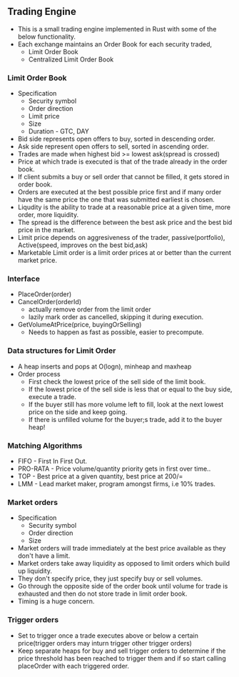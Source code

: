 ## Trading Engine

- This is a small trading engine implemented in Rust with some of the below functionality.
- Each exchange maintains an Order Book for each security traded,
  - Limit Order Book
  - Centralized Limit Order Book

### Limit Order Book

- Specification
  - Security symbol
  - Order direction
  - Limit price
  - Size 
  - Duration - GTC, DAY
- Bid side represents open offers to buy, sorted in descending order.
- Ask side represent open offers to sell, sorted in ascending order.
- Trades are made when highest bid >= lowest ask(spread is crossed)
- Price at which trade is executed is that of the trade already in the order book.
- If client submits a buy or sell order that cannot be filled, it gets stored in order book.
- Orders are executed at the best possible price first and if many order have the same price the one that was submitted earliest is chosen.
- Liqudity is the ability to trade at a reasonable price at a given time, more order, more liquidity.
- The spread is the difference between the best ask price and the best bid price in the market.
- Limit price depends on aggresiveness of the trader, passive(portfolio), Active(speed, improves on the best bid,ask)
- Marketable Limit order is a limit order prices at or better than the current market price.

### Interface

- PlaceOrder(order)
- CancelOrder(orderId)
  - actually remove order from the limit order
  - lazily mark order as cancelled, skipping it during execution.
- GetVolumeAtPrice(price, buyingOrSelling)
  - Needs to happen as fast as possible, easier to precompute.

### Data structures for Limit Order

- A heap inserts and pops at O(logn), minheap and maxheap
- Order process
  - First check the lowest price of the sell side of the limit book.
  - If the lowest price of the sell side is less that or equal to the buy side, execute a trade.
  - If the buyer still has more volume left to fill, look at the next lowest price on the side and keep going.
  - If there is unfilled volume for the buyer;s trade, add it to the buyer heap!

### Matching Algorithms

- FIFO - First In First Out.
- PRO-RATA - Price volume/quantity priority gets in first over time..
- TOP - Best price at a given quantity, best price at 200/=
- LMM - Lead market maker, program amongst firms, i.e 10% trades.


### Market orders

- Specification
  - Security symbol
  - Order direction
  - Size
- Market orders will trade immediately at the best price available as they don't have a limit.
- Market orders take away liquidity as opposed to limit orders which build up liquidity.
- They don't specify price, they just specify buy or sell volumes.
- Go through the opposite side of the order book until volume for trade is exhausted and then do not store trade in limit order book.
- Timing is a huge concern.

### Trigger orders

- Set to trigger once a trade executes above or below a certain price(trigger orders may inturn trigger other trigger orders)
- Keep separate heaps for buy and sell trigger orders to determine if the price threshold has been reached to trigger them and if so start calling placeOrder with each triggered order.

